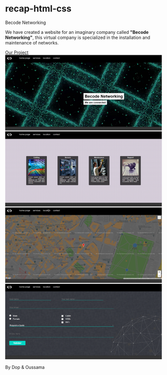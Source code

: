 # recap-html-css
Becode Networking

We have created a website for an imaginary company called **"Becode Networking"**, this virtual company is specialized in the installation and maintenance of networks.

[Our Project](https://oussrh.github.io/recap-html-css/)
![picture](img/newlines.png)
![picture](img/servicesPS.png)
![picture](img/locationPS.png)
![picture](img/contactPS.png)

By Dop & Oussama
